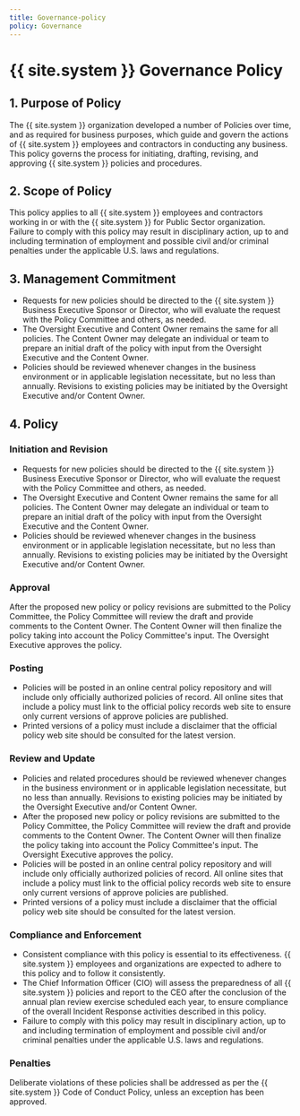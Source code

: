 ```yaml
---
title: Governance-policy
policy: Governance
---
```

# {{ site.system }} Governance Policy

## 1. Purpose of Policy
The {{ site.system }} organization developed a number of Policies over time, and as required for business purposes, which guide and govern the actions of {{ site.system }} employees and contractors in conducting any business.  This policy governs the process for initiating, drafting, revising, and approving {{ site.system }} policies and procedures.

## 2. Scope of Policy
This policy applies to all {{ site.system }} employees and contractors working in or with the {{ site.system }} for Public Sector organization. Failure to comply with this policy may result in disciplinary action, up to and including termination of employment and possible civil and/or criminal penalties under the applicable U.S. laws and regulations.

## 3. Management Commitment
* Requests for new policies should be directed to the {{ site.system }} Business Executive Sponsor or Director, who will evaluate the request with the Policy Committee and others, as needed.
* The Oversight Executive and Content Owner remains the same for all policies.  The Content Owner may delegate an individual or team to prepare an initial draft of the policy with input from the Oversight Executive and the Content Owner.
* Policies should be reviewed whenever changes in the business environment or in applicable legislation necessitate, but no less than annually. Revisions to existing policies may be initiated by the Oversight Executive and/or Content Owner.

## 4. Policy
### Initiation and Revision
* Requests for new policies should be directed to the {{ site.system }} Business Executive Sponsor or Director, who will evaluate the request with the Policy Committee and others, as needed.
* The Oversight Executive and Content Owner remains the same for all policies.  The Content Owner may delegate an individual or team to prepare an initial draft of the policy with input from the Oversight Executive and the Content Owner.
* Policies should be reviewed whenever changes in the business environment or in applicable legislation necessitate, but no less than annually. Revisions to existing policies may be initiated by the Oversight Executive and/or Content Owner.

### Approval
After the proposed new policy or policy revisions are submitted to the Policy Committee, the Policy Committee will review the draft and provide comments to the Content Owner. The Content Owner will then finalize the policy taking into account the Policy Committee's input.
The Oversight Executive approves the policy.

### Posting
* Policies will be posted in an online central policy repository and will include only officially authorized policies of record. All online sites that include a policy must link to the official policy records web site to ensure only current versions of approve policies are published.
* Printed versions of a policy must include a disclaimer that the official policy web site should be consulted for the latest version.

### Review and Update
* Policies and related procedures should be reviewed whenever changes in the business environment or in applicable legislation necessitate, but no less than annually. Revisions to existing policies may be initiated by the Oversight Executive and/or Content Owner.
* After the proposed new policy or policy revisions are submitted to the Policy Committee, the Policy Committee will review the draft and provide comments to the Content Owner. The Content Owner will then finalize the policy taking into account the Policy Committee's input. The Oversight Executive approves the policy.
* Policies will be posted in an online central policy repository and will include only officially authorized policies of record. All online sites that include a policy must link to the official policy records web site to ensure only current versions of approve policies are published.
* Printed versions of a policy must include a disclaimer that the official policy web site should be consulted for the latest version.

### Compliance and Enforcement
* Consistent compliance with this policy is essential to its effectiveness. {{ site.system }} employees and organizations are expected to adhere to this policy and to follow it consistently.
* The Chief Information Officer (CIO) will assess the preparedness of all {{ site.system }} policies and report to the CEO after the conclusion of the annual plan review exercise scheduled each year, to ensure compliance of the overall Incident Response activities described in this policy.
* Failure to comply with this policy may result in disciplinary action, up to and including termination of employment and possible civil and/or criminal penalties under the applicable U.S. laws and regulations.

### Penalties
Deliberate violations of these policies shall be addressed as per the {{ site.system }} Code of Conduct Policy, unless an exception has been approved.
